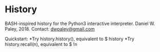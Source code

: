# History

BASH-inspired history for the Python3 interactive interpreter.
Daniel W. Paley, 2018.
Contact: dwpaley@gmail.com

Quickstart: 
    *Try history.history(), equivalent to $ history
    *Try history.recall(n), equivalent to $ !n

